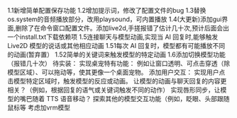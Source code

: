 1.1新增简单配置保存功能
1.2增加提示词，修改了配置文件的bug
1.3替换os.system的音频播放部分，改用playsound，可内置播放
1.4(大更新)添加gui界面,删除了在命令窗口配置文件。添加live2d,手搓报错了估计几十次,预计后面会出一个install.txt下载依赖项
1.5连接聊天与模型动画,实现当 AI 回复时,能够触发 Live2D 模型的说话或其他相应动画
1.51每次 AI 回复时，模型都有可能播放不同的动画(暂弃置）
1.52简单的关键词来触发模型的特定动画
1.6添加切换模型功能（报错几十次）
待实装：
实现桌宠特有功能： 例如让窗口透明、可点击穿透（除模型区域）、可以拖动等，使其更像一个桌面宠物。
添加用户交互： 实现用户点击模型特定区域时，触发模型的反应或动画。
让模型的动画与聊天回复的内容更相关？（例如，根据回复的语气或关键词触发不同的动作）
实现唇形同步，让模型的嘴巴随着 TTS 语音移动？
探索其他的模型交互功能（例如，眨眼、头部跟随鼠标等
考虑加vrm模型